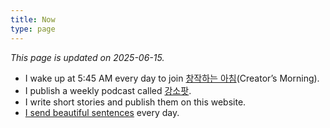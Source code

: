 ```yaml
---
title: Now
type: page
---
```


<style>
    time {
        display: none;
    }
    footer {
        display: none;
    }
</style>

*This page is updated on 2025-06-15.*

- I wake up at 5:45 AM every day to join [창작하는 아침][1](Creator’s Morning).
- I publish a weekly podcast called [강소팟][2].
- I write short stories and publish them on this website.
- [I send beautiful sentences](https://kangminsuk.com/blog/sentences/) every day.

[1]:	https://jagunbae.com/creators-morning-23/
[2]:	https://podcast.jagunbae.com